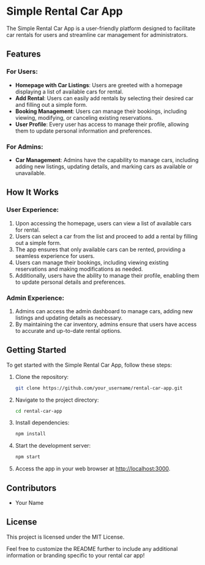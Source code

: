 # Simple Rental Car App

The Simple Rental Car App is a user-friendly platform designed to facilitate car rentals for users and streamline car management for administrators.

## Features

### For Users:
- **Homepage with Car Listings**: Users are greeted with a homepage displaying a list of available cars for rental.
- **Add Rental**: Users can easily add rentals by selecting their desired car and filling out a simple form.
- **Booking Management**: Users can manage their bookings, including viewing, modifying, or canceling existing reservations.
- **User Profile**: Every user has access to manage their profile, allowing them to update personal information and preferences.

### For Admins:
- **Car Management**: Admins have the capability to manage cars, including adding new listings, updating details, and marking cars as available or unavailable.

## How It Works

### User Experience:
1. Upon accessing the homepage, users can view a list of available cars for rental.
2. Users can select a car from the list and proceed to add a rental by filling out a simple form.
3. The app ensures that only available cars can be rented, providing a seamless experience for users.
4. Users can manage their bookings, including viewing existing reservations and making modifications as needed.
5. Additionally, users have the ability to manage their profile, enabling them to update personal details and preferences.

### Admin Experience:
1. Admins can access the admin dashboard to manage cars, adding new listings and updating details as necessary.
2. By maintaining the car inventory, admins ensure that users have access to accurate and up-to-date rental options.

## Getting Started

To get started with the Simple Rental Car App, follow these steps:

1. Clone the repository:
    ```bash
    git clone https://github.com/your_username/rental-car-app.git
    ```

2. Navigate to the project directory:
    ```bash
    cd rental-car-app
    ```

3. Install dependencies:
    ```bash
    npm install
    ```

4. Start the development server:
    ```bash
    npm start
    ```

5. Access the app in your web browser at [http://localhost:3000](http://localhost:3000).

## Contributors

- Your Name

## License

This project is licensed under the MIT License.

Feel free to customize the README further to include any additional information or branding specific to your rental car app!

